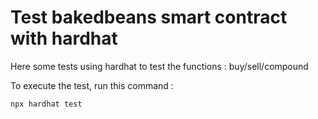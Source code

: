 # Test bakedbeans smart contract with hardhat

Here some tests using hardhat to test the functions : buy/sell/compound

To execute the test, run this command : 

```
npx hardhat test
```